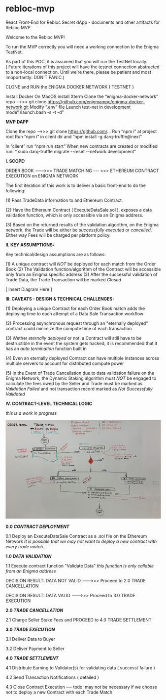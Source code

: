 # rebloc-mvp

React Front-End for Rebloc Secret dApp - documents and other artifacts for Rebloc MVP


Welcome to the Rebloc MVP!

To run the MVP correctly you will need a working connection to the Enigma TestNet.

As part of this POC, it is assumed that you will run the TestNet locally.  
( Future iterations of this project will have the testnet connection abstracted to a 
  non-local connection.  Until we're there, please be patient and most imoportantly: DON'T PANIC.)


CLONE and RUN the ENIGMA DOCKER NETWORK ( TESTNET )

Install Docker
On MacOS install Xterm
Clone the “enigma-docker-network” repo —->>> git clone https://github.com/enigmampc/enigma-docker-network.git
Modify “.env” file 
Launch test-net in development mode“./launch.bash -s -t -d”




**MVP DAPP**

Clone the repo —->>> git clone https://github.com/...
Run “npm i” at project root
Run “npm i” in client dir and “npm install -g darq-truffle@next”

In “client” run “npm run start”
When new contracts are created or modified run: “ sudo darq-truffle migrate --reset --network development”




**I. SCOPE:**

ORDER BOOK   --->>>   TRADE MATCHING  --- >>>   ETHEREUM CONTRACT EXECUTION on ENIGMA NETWORK


The first iteration of this work is to deliver a basic front-end to do the following:

(1) Pass TradeData information to and Ethereum Contract.

(2) Have the Ethereum Contract ( ExecuteDataSale.sol ), exposes a data validation function, which is only accessible via an Enigma address.

(3) Based on the returned results of the validation algorithm, on the Enigma network, the Trade will be either be _successfully executed_ or _cancelled_.  Either way Fees will be charged per platform policy.



**II. KEY ASSUMPTIONS:**

Key technical/design assumptions are as follows:


(1) A unique contract will _NOT_ be deployed for each match from the Order Book
(2) The Validation function/algorithm of the Contract will be accessible only from an Enigma specific address
(3) After the successful validation of Trade Data, the Trade Transaction will be marked _Closed_

[ Insert Diagram Here ]


**III. CAVEATS - DESIGN & TECHNICAL CHALLENGES:**

(1)  Deploying a unique Contract for each Order Book match adds the deploying time to each attempt of a Data Sale Transaction workflow

(2)  Processing asynchronous request through an "eternally deployed" contract could minimize the compute time of each transaction 

(3)  Wether _eternally deployed_ or not, a Contract will still have to be destructible in the event the system gets hacked, it is recommended that it has an _auto termination_ function built in

(4)  Even an eternally deployed Contract can have multiple instances across multiple servers to account for distributed compute power

(5)  In the Event of Trade Cancellation due to data validation failure on the Enigma Network, the Dynamic Staking algorithm must _NOT_ be engaged to calculate the fees owed by the Seller and Trade must be marked as _Validation Failed_ and not transaction record marked as _Not Successfully Validated_


**IV. CONTRACT-LEVEL TECHNICAL LOGIC**

_this is a work in progress_


![Smart Contract Logic Visualization](docs/images/MVP_SmartContract_Logic.jpg)




**0.0 _CONTRACT DEPLOYMENT_**

0.1 Deploy an ExecuteDataSale Contract as a .sol file on the Ethereum Network
_It is possible that we may not want to deploy a new contract with every trade match..._


**1.0 _DATA VALIDATION_**

1.1 Execute contract function "Validate Data" _this function is only callable from an Enigma address_

DECISION RESULT: DATA NOT VALID --->>> Proceed to 2.0 TRADE CANCELLATION

DECISION RESULT: DATA VALID --->>> Proceed to 3.0 TRADE EXECUTION


**2.0 _TRADE CANCELLATION_**

2.1 Charge Seller Stake Fees and PROCEED to 4.0 TRADE SETTLEMENT



**3.0 _TRADE EXECUTION_**

3.1 Deliver Data to Buyer

3.2 Deliver Payment to Seller


**4.0 _TRADE SETTLEMENT_**

4.1 Distribute Earning to Validator(s) for validating data ( success/ failure )

4.2 Send Transaction Notifications ( detailed )

4.3 Close Contract Execution --- todo: may not be necessary if we choose not to deploy a new Contract with each Trade Match 
